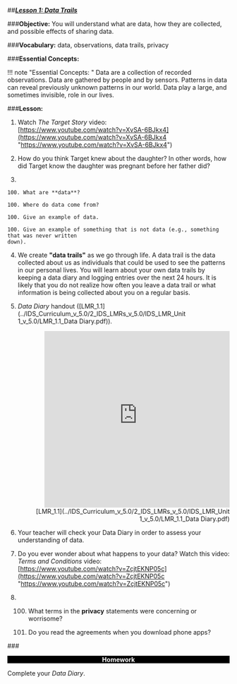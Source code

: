 ##***<u>Lesson 1: Data Trails</u>***

###**Objective:**
You will understand what are data, how they are collected, and possible effects of sharing data.

###**Vocabulary:**
data, observations, data trails, privacy

###**Essential Concepts:**

!!! note "Essential Concepts: "
    Data are a collection of recorded observations. Data are gathered by people and
    by sensors. Patterns in data can reveal previously unknown patterns in our world. Data play a large, and
    sometimes invisible, role in our lives.

###**Lesson:**

1. Watch *The Target Story* video:<br>
    [https://www.youtube.com/watch?v=XvSA-6BJkx4](https://www.youtube.com/watch?v=XvSA-6BJkx4 "https://www.youtube.com/watch?v=XvSA-6BJkx4")

2. How do you think Target knew about the daughter? In other words, how did Target know
    the daughter was pregnant before her father did?

3. 

    100. What are **data**?

    100. Where do data come from?

    100. Give an example of data.

    100. Give an example of something that is not data (e.g., something that was never written
    down).

4. We create **"data trails"** as we go through life. A data trail is the data
collected about us as individuals that could be used to see the patterns in our personal lives.
You will learn about your own data trails by keeping a data diary and
logging entries over the next 24 hours. It is likely that you do not realize how often you leave
a data trail or what information is being collected about you on a regular basis.

5. *Data Diary* handout ([LMR_1.1](../IDS_Curriculum_v_5.0/2_IDS_LMRs_v_5.0/IDS_LMR_Unit 1_v_5.0/LMR_1.1_Data Diary.pdf)).

<div align="right"><iframe src="https://docs.google.com/viewerng/viewer?url=https://curriculum.idsucla.org/IDS_Curriculum_v_5.0_preview/2_IDS_LMRs_v_5.0/IDS_LMR_Unit 1_v_5.0/LMR_1.1_Data Diary.pdf&embedded=true" style=" width:420px;height:400px;" frameborder="0"></iframe><br>[LMR_1.1](../IDS_Curriculum_v_5.0/2_IDS_LMRs_v_5.0/IDS_LMR_Unit 1_v_5.0/LMR_1.1_Data Diary.pdf)</div>

6. Your teacher will check your Data Diary in order to assess your understanding of data.

7. Do you ever wonder about what happens to your data? Watch this video: *Terms and Conditions* video:<br>
    [https://www.youtube.com/watch?v=ZcjtEKNP05c](https://www.youtube.com/watch?v=ZcjtEKNP05c "https://www.youtube.com/watch?v=ZcjtEKNP05c")

8. 
    100. What terms in the **privacy** statements were concerning or worrisome?

    100. Do you read the agreements when you download phone apps?
    


###<p style="background: black; color: white; text-align: center;">**Homework**</p>
Complete your *Data Diary*.
